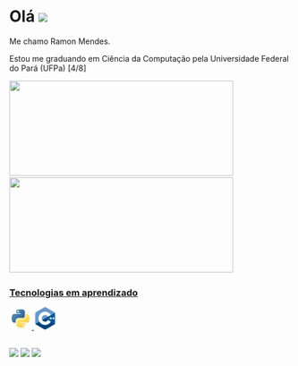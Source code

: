 # Olá <img src="https://media.giphy.com/media/hvRJCLFzcasrR4ia7z/giphy.gif" width="30"></h1>

<p>Me chamo Ramon Mendes.
<p>Estou me graduando em Ciência da Computação pela Universidade Federal do Pará (UFPa) [4/8]  
<div>
<a href="https://github.com/ramoneirao">
<img height="170em" width="400em" src="https://github-readme-stats.vercel.app/api?username=ramoneirao&show_icons=true&theme=merko&include_all_commits=true&count_private=true"/>
<img height="170em" width="400em" src="https://github-readme-stats.vercel.app/api/top-langs/?username=ramoneirao&layout=compact&langs_count=7&theme=merko"/>
  
### Tecnologias em aprendizado

<img src="https://raw.githubusercontent.com/devicons/devicon/master/icons/python/python-original.svg" alt="python" width="40" height="40"/>
<img src="https://raw.githubusercontent.com/devicons/devicon/master/icons/cplusplus/cplusplus-original.svg" alt="cplusplus" width="40" height="40"/>

</div>

##

<div> 
  <a href="https://instagram.com/ramoneirao" target="_blank"><img src="https://img.shields.io/badge/-Instagram-%23E4405F?style=for-the-badge&logo=instagram&logoColor=white" target="_blank"></a>
  <a href="" target="_blank"><img src="https://img.shields.io/badge/-LinkedIn-%230077B5?style=for-the-badge&logo=linkedin&logoColor=white" target="_blank"></a>
  <a href = "mailto:ramonneirao@gmail.com"><img src="https://img.shields.io/badge/-Gmail-%23333?style=for-the-badge&logo=gmail&logoColor=white" target="_blank"></a>
   
</div>
